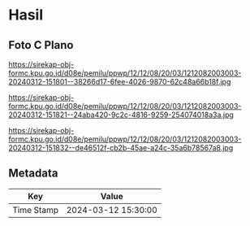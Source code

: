 # Hasil

## Foto C Plano

https://sirekap-obj-formc.kpu.go.id/d08e/pemilu/ppwp/12/12/08/20/03/1212082003003-20240312-151801--38266d17-6fee-4026-9870-62c48a66b18f.jpg

https://sirekap-obj-formc.kpu.go.id/d08e/pemilu/ppwp/12/12/08/20/03/1212082003003-20240312-151821--24aba420-9c2c-4816-9259-254074018a3a.jpg

https://sirekap-obj-formc.kpu.go.id/d08e/pemilu/ppwp/12/12/08/20/03/1212082003003-20240312-151832--de46512f-cb2b-45ae-a24c-35a6b78567a8.jpg


## Metadata

| Key        | Value               |
| ---------- | ------------------- |
| Time Stamp | 2024-03-12 15:30:00 |



